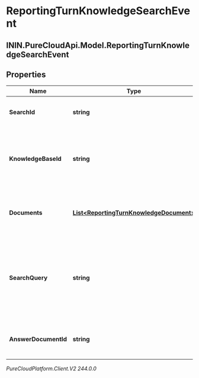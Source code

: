 # ReportingTurnKnowledgeSearchEvent

## ININ.PureCloudApi.Model.ReportingTurnKnowledgeSearchEvent

## Properties

|Name | Type | Description | Notes|
|------------ | ------------- | ------------- | -------------|
| **SearchId** | **string** | The ID of this knowledge search. | [optional] |
| **KnowledgeBaseId** | **string** | The Knowledge Base ID that the captured knowledge data relates to. | [optional] |
| **Documents** | [**List&lt;ReportingTurnKnowledgeDocument&gt;**](ReportingTurnKnowledgeDocument) | The list of search documents that the feedback applies to. | [optional] |
| **SearchQuery** | **string** | The search query that was used to search the Knowledge Base documents for a matching question. | [optional] |
| **AnswerDocumentId** | **string** | The document ID of the search answer. | [optional] |



_PureCloudPlatform.Client.V2 244.0.0_
